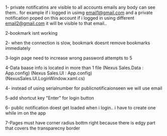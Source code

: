 1- private notificatins are visible to all accounts emails any body can see them.. for example if i logged in usimg email1@gmail.com and a private notification poped on this account
if i logged in using different email2@gmail.com it will be visible to that email..

2-bookmark isnt working

2- when the connection is slow, bookmark doesnt remove bookmarks immediately

3-login page need to increase wrong password attempts to 5

4-Data baase info is located in more than 1 file 
(Nexus Sales.Data : App.config)
(Nexus Sales.UI : App.config)
(NexusSales.UI.LoginWindow.xaml.cs)





4- instead of using serialnumber for publicnotificaionseen we will use email

5-add shortcut  key "Enter" for login button

6- public notification doest get loaded when i login.. i have to create one while im on the app


7-Pages must have corner radius bottm right because there is edgy part that covers the transparecny border